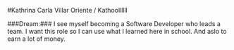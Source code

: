 #Kathrina Carla Villar Oriente / Kathoollllll

###Dream:###
I see myself becoming a Software Developer who leads a team. I want this role so I can use what I learned here in school. And aslo to earn a lot of money. 


